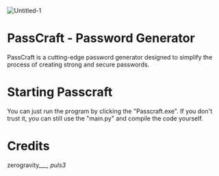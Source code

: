 ![Untitled-1](https://github.com/AgentP5547/passCraft_-_password_generator/assets/97083513/10762a09-6525-4fef-bdc6-1f3b9dd30819)

# PassCraft - Password Generator
PassCraft is a cutting-edge password generator designed to simplify the process of creating strong and secure passwords.

# Starting Passcraft
You can just run the program by clicking the "Passcraft.exe".
If you don't trust it, you can still use the "main.py" and compile the code yourself.

# Credits 
zerogravity___, 
_puls3_

